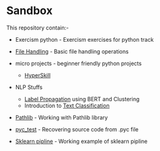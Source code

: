 # Sandbox

This repository contain:-

* Exercism python - Exercism exercises for python track

* [File Handling](https://colab.research.google.com/github/uditmanav17/Sandbox/blob/master/File%20Handling/File%20Handling.ipynb) - Basic file handling operations

* micro projects - beginner friendly python projects
	* [HyperSkill](https://github.com/uditmanav17/Sandbox/tree/master/micro%20projects/Hyperskill)

* NLP Stuffs
	* [Label Propagation](https://colab.research.google.com/github/uditmanav17/Sandbox/blob/master/NLP/BERT%20labelPropagation/BERT-label_propagation.ipynb) using BERT and Clustering
	* Introduction to [Text Classification](https://colab.research.google.com/drive/1CuPHT12UQy95RIdjeEsyAu_OfoCaeCpG#scrollTo=x6imLTTqphyC)

* [Pathlib](https://colab.research.google.com/github/uditmanav17/Sandbox/blob/master/Pathlib/Pathlib.ipynb) - Working with Pathlib library

* [pyc_test](http://colab.research.google.com/github/uditmanav17/Sandbox/blob/master/pyc_test/base.ipynb) - Recovering source code from .pyc file

* [Sklearn pipline](https://colab.research.google.com/github/uditmanav17/Sandbox/blob/master/Sklearn%20pipeline/sklearn%20pipeline.ipynb) - Working example of sklearn pipline